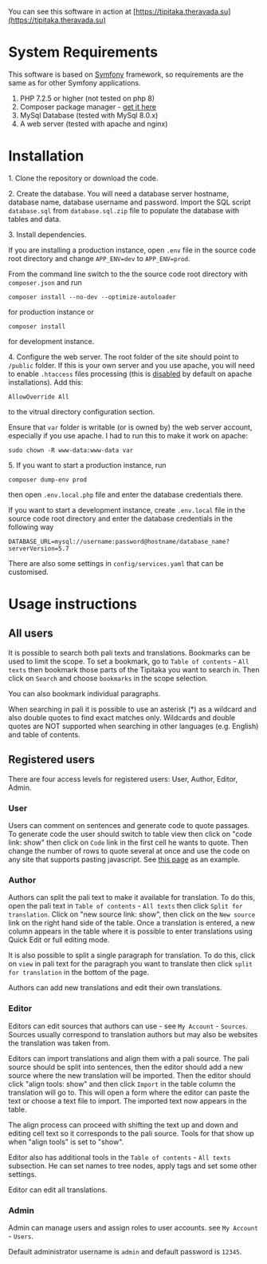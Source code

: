 You can see this software in action at [https://tipitaka.theravada.su](https://tipitaka.theravada.su)

# System Requirements

This software is based on [Symfony](https://symfony.com) framework, so requirements are the same as for other Symfony applications.

1. PHP 7.2.5 or higher (not tested on php 8)
2. Composer package manager - [get it here](https://getcomposer.org/download/)
3. MySql Database (tested with MySql 8.0.x)
4. A web server (tested with apache and nginx)

# Installation

1\. Clone the repository or download the code. 

2\. Create the database. You will need a database server hostname, database name, database username and password. Import the SQL script `database.sql` from `database.sql.zip` file to populate the database with tables and data.

3\. Install dependencies. 

If you are installing a production instance, open `.env` file in the source code root directory and change `APP_ENV=dev` to `APP_ENV=prod`.

From the command line switch to the the source code root directory with `composer.json` and run 
    
    composer install --no-dev --optimize-autoloader
    
for production instance or 

    composer install

for development instance.

4\. Configure the web server. The root folder of the site should point to `/public` folder. If this is your own server and you use apache, you will need to enable `.htaccess` files processing (this is <u>disabled</u> by default on apache installations). Add this:
    
    AllowOverride All
    
to the vitrual directory configuration section.

Ensure that `var` folder is writable (or is owned by) the web server account, especially if you use apache. I had to run this to make it work on apache:

    sudo chown -R www-data:www-data var

5\. If you want to start a production instance, run
 
    composer dump-env prod
    
then open `.env.local.php` file and enter the database credentials there.

If you want to start a development instance, create `.env.local` file in the source code root directory and enter the database credentials in the following way

    DATABASE_URL=mysql://username:password@hostname/database_name?serverVersion=5.7         

There are also some settings in `config/services.yaml` that can be customised.

# Usage instructions

## All users

It is possible to search both pali texts and translations. Bookmarks can be used to limit the scope. To set a bookmark, go to `Table of contents` - `All texts` then bookmark those parts of the Tipitaka you want to search in. Then click on `Search` and choose `bookmarks` in the scope selection.

You can also bookmark individual paragraphs.

When searching in pali it is possible to use an asterisk (*) as a wildcard and also double quotes to find exact matches only. Wildcards and double quotes are NOT supported when searching in other languages (e.g. English) and table of contents.  

## Registered users

There are four access levels for registered users: User, Author, Editor, Admin.

### User

Users can comment on sentences and generate code to quote passages. To generate code the user should switch to table view then click on "code link: show" then click on `Code` link in the first cell he wants to quote. Then change the number of rows to quote several at once and use the code on any site that supports pasting javascript. See [this page](https://www.theravada.su/node/2930) as an example.

### Author

Authors can split the pali text to make it available for translation. To do this, open the pali text in `Table of contents` - `All texts` then click `Split for translation`. Click on "new source link: show", then click on the `New source` link on the right hand side of the table. Once a translation is entered, a new column appears in the table where it is possible to enter translations using Quick Edit or full editing mode.

It is also possible to split a single paragraph for translation. To do this, click on `view` in pali text for the paragraph you want to translate then click `split for translation` in the bottom of the page.

Authors can add new translations and edit their own translations.

### Editor

Editors can edit sources that authors can use - see `My Account` - `Sources`. Sources usually correspond to translation authors but may also be websites the translation was taken from. 

Editors can import translations and align them with a pali source. The pali source should be split into sentences, then the editor should add a new source where the new translation will be imported. Then the editor should click "align tools: show" and then click `Import` in the table column the translation will go to. This will open a form where the editor can paste the text or choose a text file to import. The imported text now appears in the table. 

The align process can proceed with shifting the text up and down and editing cell text so it corresponds to the pali source. Tools for that show up when  "align tools" is set to "show".

Editor also has additional tools in the `Table of contents` - `All texts` subsection. He can set names to tree nodes, apply tags and set some other settings.

Editor can edit all translations.

### Admin

Admin can manage users and assign roles to user accounts. see `My Account` - `Users`.

Default administrator username is `admin` and default password is `12345`.
